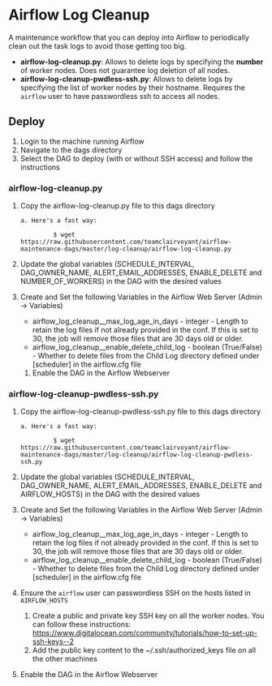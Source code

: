 # Airflow Log Cleanup

A maintenance workflow that you can deploy into Airflow to periodically clean out the task logs to avoid those getting too big.

- **airflow-log-cleanup.py**: Allows to delete logs by specifying the **number** of worker nodes. Does not guarantee log deletion of all nodes. 
- **airflow-log-cleanup-pwdless-ssh.py**: Allows to delete logs by specifying the list of worker nodes by their hostname. Requires the `airflow` user to have passwordless ssh to access all nodes.

## Deploy

1. Login to the machine running Airflow
2. Navigate to the dags directory
3. Select the DAG to deploy (with or without SSH access) and follow the instructions

### airflow-log-cleanup.py

1. Copy the airflow-log-cleanup.py file to this dags directory

       a. Here's a fast way:

                $ wget https://raw.githubusercontent.com/teamclairvoyant/airflow-maintenance-dags/master/log-cleanup/airflow-log-cleanup.py

2. Update the global variables (SCHEDULE_INTERVAL, DAG_OWNER_NAME, ALERT_EMAIL_ADDRESSES, ENABLE_DELETE and NUMBER_OF_WORKERS) in the DAG with the desired values

3. Create and Set the following Variables in the Airflow Web Server (Admin -> Variables)

    - airflow_log_cleanup__max_log_age_in_days - integer - Length to retain the log files if not already provided in the conf. If this is set to 30, the job will remove those files that are 30 days old or older.
    - airflow_log_cleanup__enable_delete_child_log - boolean (True/False) - Whether to delete files from the Child Log directory defined under [scheduler] in the airflow.cfg file

   1. Enable the DAG in the Airflow Webserver

### airflow-log-cleanup-pwdless-ssh.py ###

1. Copy the airflow-log-cleanup-pwdless-ssh.py file to this dags directory

       a. Here's a fast way:

                $ wget https://raw.githubusercontent.com/teamclairvoyant/airflow-maintenance-dags/master/log-cleanup/airflow-log-cleanup-pwdless-ssh.py

2. Update the global variables (SCHEDULE_INTERVAL, DAG_OWNER_NAME, ALERT_EMAIL_ADDRESSES, ENABLE_DELETE and AIRFLOW_HOSTS) in the DAG with the desired values

3. Create and Set the following Variables in the Airflow Web Server (Admin -> Variables)

    - airflow_log_cleanup__max_log_age_in_days - integer - Length to retain the log files if not already provided in the conf. If this is set to 30, the job will remove those files that are 30 days old or older.
    - airflow_log_cleanup__enable_delete_child_log - boolean (True/False) - Whether to delete files from the Child Log directory defined under [scheduler] in the airflow.cfg file

4. Ensure the `airflow` user can passwordless SSH on the hosts listed in `AIRFLOW_HOSTS`
   1. Create a public and private key SSH key on all the worker nodes. You can follow these instructions: https://www.digitalocean.com/community/tutorials/how-to-set-up-ssh-keys--2
   2. Add the public key content to the ~/.ssh/authorized_keys file on all the other machines

5.  Enable the DAG in the Airflow Webserver
